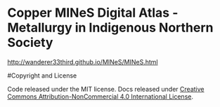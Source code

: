 # Copper MINeS Digital Atlas - Metallurgy in Indigenous Northern Society

http://wanderer33third.github.io/MINeS/MINeS.html

#Copyright and License

Code released under the MIT license. Docs released under <a rel="license" href="http://creativecommons.org/licenses/by-nc/4.0/">Creative Commons Attribution-NonCommercial 4.0 International License</a>.
